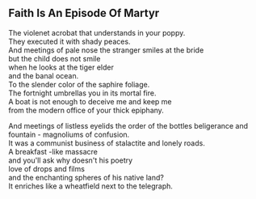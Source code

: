 Faith Is An Episode Of Martyr
-----------------------------
The violenet acrobat that understands in your poppy.  
They executed it with shady peaces.  
And meetings of pale nose the stranger smiles at the bride  
but the child does not smile  
when he looks at the tiger elder  
and the banal ocean.  
To the slender color of the saphire foliage.  
The fortnight umbrellas you in its mortal fire.  
A boat is not enough to deceive me and keep me  
from the modern office of your thick epiphany.  
  
And meetings of listless eyelids the order of the bottles beligerance and fountain - magnoliums of confusion.  
It was a communist business of stalactite and lonely roads.  
A breakfast -like massacre  
and you'll ask why doesn't his poetry  
love of drops and films  
and the enchanting spheres of his native land?  
It enriches like a wheatfield next to the telegraph.  
